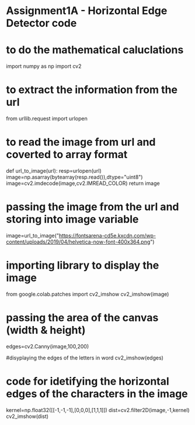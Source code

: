 # Assignment1A - Horizontal Edge Detector code

# to do the mathematical caluclations
import numpy as np
import cv2
# to extract the information from the url
from urllib.request import urlopen

# to read the image from url and coverted to array format
def url_to_image(url):
  resp=urlopen(url)
  image=np.asarray(bytearray(resp.read()),dtype="uint8")
  image=cv2.imdecode(image,cv2.IMREAD_COLOR)
  return image
  
# passing the image from the url and storing into image variable
image=url_to_image("https://fontsarena-cd5e.kxcdn.com/wp-content/uploads/2019/04/helvetica-now-font-400x364.png")

# importing library to display the image
from google.colab.patches import cv2_imshow
cv2_imshow(image)

# passing the area of the canvas (width & height)
edges=cv2.Canny(image,100,200)

#disyplaying the edges of the letters in word
cv2_imshow(edges)

# code for idetifying the horizontal edges of the characters in the image

kernel=np.float32([[-1,-1,-1],[0,0,0],[1,1,1]])
dist=cv2.filter2D(image,-1,kernel)
cv2_imshow(dist)
